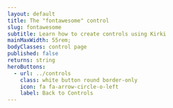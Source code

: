 ```yaml
---
layout: default
title: The "fontawesome" control
slug: fontawesome
subtitle: Learn how to create controls using Kirki
mainMaxWidth: 55rem;
bodyClasses: control page
published: false
returns: string
heroButtons:
  - url: ../controls
    class: white button round border-only
    icon: fa fa-arrow-circle-o-left
    label: Back to Controls
---
```

